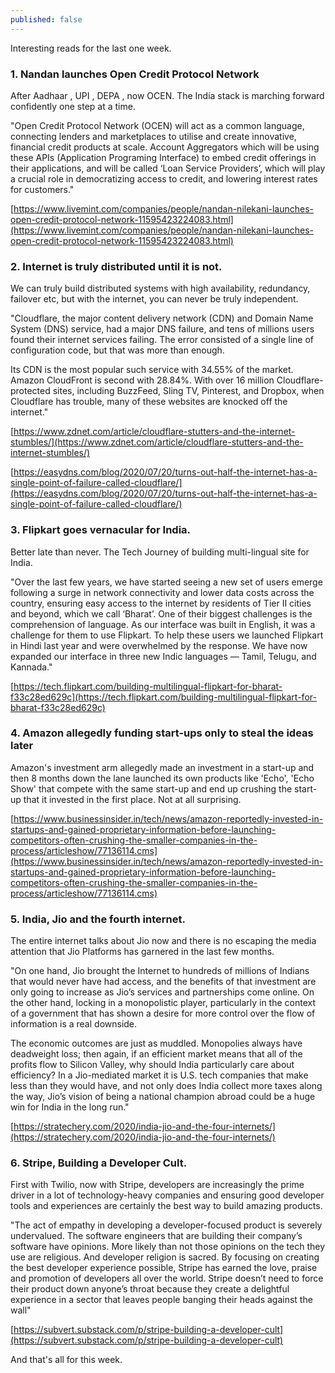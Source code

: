 ```yaml
---
published: false
---
```

Interesting reads for the last one week.

### 1. Nandan launches Open Credit Protocol Network

After Aadhaar , UPI , DEPA , now OCEN. The India stack is marching forward confidently one step at a time. 

"Open Credit Protocol Network (OCEN) will act as a common language, connecting lenders and marketplaces to utilise and create innovative, financial credit products at scale. Account Aggregators which will be using these APIs (Application Programing Interface) to embed credit offerings in their applications, and will be called ‘Loan Service Providers’, which will play a crucial role in democratizing access to credit, and lowering interest rates for customers."

[https://www.livemint.com/companies/people/nandan-nilekani-launches-open-credit-protocol-network-11595423224083.html](https://www.livemint.com/companies/people/nandan-nilekani-launches-open-credit-protocol-network-11595423224083.html)

### 2. Internet is truly distributed until it is not. 

We can truly build distributed systems with high availability, redundancy, failover etc, but with the internet, you can never be truly independent. 

"Cloudflare, the major content delivery network (CDN) and Domain Name System (DNS) service, had a major DNS failure, and tens of millions users found their internet services failing. The error consisted of a single line of configuration code, but that was more than enough.

Its CDN is the most popular such service with 34.55% of the market. Amazon CloudFront is second with 28.84%. With over 16 million Cloudflare-protected sites, including BuzzFeed, Sling TV, Pinterest, and Dropbox, when Cloudflare has trouble, many of these websites are knocked off the internet."

[https://www.zdnet.com/article/cloudflare-stutters-and-the-internet-stumbles/](https://www.zdnet.com/article/cloudflare-stutters-and-the-internet-stumbles/)

[https://easydns.com/blog/2020/07/20/turns-out-half-the-internet-has-a-single-point-of-failure-called-cloudflare/](https://easydns.com/blog/2020/07/20/turns-out-half-the-internet-has-a-single-point-of-failure-called-cloudflare/)



### 3. Flipkart goes vernacular for India. 

Better late than never. The Tech Journey of building multi-lingual site for India. 

"Over the last few years, we have started seeing a new set of users emerge following a surge in network connectivity and lower data costs across the country, ensuring easy access to the internet by residents of Tier II cities and beyond, which we call ‘Bharat’. One of their biggest challenges is the comprehension of language. As our interface was built in English, it was a challenge for them to use Flipkart. To help these users we launched Flipkart in Hindi last year and were overwhelmed by the response. We have now expanded our interface in three new Indic languages — Tamil, Telugu, and Kannada."

[https://tech.flipkart.com/building-multilingual-flipkart-for-bharat-f33c28ed629c](https://tech.flipkart.com/building-multilingual-flipkart-for-bharat-f33c28ed629c)

### 4. Amazon allegedly funding start-ups only to steal the ideas later 

Amazon's investment arm allegedly made an investment in a start-up and then 8 months down the lane launched its own products like 'Echo', 'Echo Show' that compete with the same start-up and end up crushing the start-up that it invested in the first place. Not at all surprising. 

[https://www.businessinsider.in/tech/news/amazon-reportedly-invested-in-startups-and-gained-proprietary-information-before-launching-competitors-often-crushing-the-smaller-companies-in-the-process/articleshow/77136114.cms](https://www.businessinsider.in/tech/news/amazon-reportedly-invested-in-startups-and-gained-proprietary-information-before-launching-competitors-often-crushing-the-smaller-companies-in-the-process/articleshow/77136114.cms)

### 5. India, Jio and the fourth internet. 

The entire internet talks about Jio now and there is no escaping the media attention that Jio Platforms has garnered in the last few months. 

"On one hand, Jio brought the Internet to hundreds of millions of Indians that would never have had access, and the benefits of that investment are only going to increase as Jio’s services and partnerships come online. On the other hand, locking in a monopolistic player, particularly in the context of a government that has shown a desire for more control over the flow of information is a real downside.

The economic outcomes are just as muddled. Monopolies always have deadweight loss; then again, if an efficient market means that all of the profits flow to Silicon Valley, why should India particularly care about efficiency? In a Jio-mediated market it is U.S. tech companies that make less than they would have, and not only does India collect more taxes along the way, Jio’s vision of being a national champion abroad could be a huge win for India in the long run."

[https://stratechery.com/2020/india-jio-and-the-four-internets/](https://stratechery.com/2020/india-jio-and-the-four-internets/)

### 6. Stripe, Building a Developer Cult.

First with Twilio, now with Stripe, developers are increasingly the prime driver in a lot of technology-heavy companies and ensuring good developer tools and experiences are certainly the best way to build amazing products.

"The act of empathy in developing a developer-focused product is severely undervalued. The software engineers that are building their company’s software have opinions. More likely than not those opinions on the tech they use are religious. And developer religion is sacred. By focusing on creating the best developer experience possible, Stripe has earned the love, praise and promotion of developers all over the world. Stripe doesn’t need to force their product down anyone’s throat because they create a delightful experience in a sector that leaves people banging their heads against the wall"

[https://subvert.substack.com/p/stripe-building-a-developer-cult](https://subvert.substack.com/p/stripe-building-a-developer-cult)

And that's all for this week. 